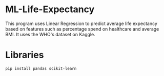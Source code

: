 # ML-Life-Expectancy
This program uses Linear Regression to predict average life expectancy based on features such as percentage spend on healthcare and average BMI. It uses the WHO's dataset on Kaggle.

# Libraries
```bash
pip install pandas scikit-learn
```

